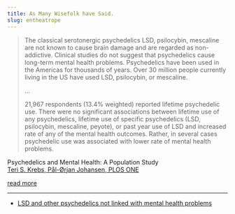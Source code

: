 ```yaml
---
title: As Many Wisefolk have Said.
slug: entheatrope
---
```


> The classical serotonergic psychedelics LSD, psilocybin, mescaline are not known to cause brain damage and are regarded as non-addictive. Clinical studies do not suggest that psychedelics cause long-term mental health problems. Psychedelics have been used in the Americas for thousands of years. Over 30 million people currently living in the US have used LSD, psilocybin, or mescaline.
>
> ...
>
> 21,967 respondents (13.4% weighted) reported lifetime psychedelic use. There were no significant associations between lifetime use of any psychedelics, lifetime use of specific psychedelics (LSD, psilocybin, mescaline, peyote), or past year use of LSD and increased rate of any of the mental health outcomes. Rather, in several cases psychedelic use was associated with lower rate of mental health problems.

<p class="attribution">
Psychedelics and Mental Health: A Population Study
<br><a href="http://www.plosone.org/article/info%3Adoi%2F10.1371%2Fjournal.pone.0063972">Teri S. Krebs, Pål-Ørjan Johansen, PLOS ONE</a>
</p>

<a href="http://www.plosone.org/article/info%3Adoi%2F10.1371%2Fjournal.pone.0063972" class="next">read more</a>

----

* [LSD and other psychedelics not linked with mental health problems](http://www.eurekalert.org/pub_releases/2013-08/nuos-lao081813.php)
